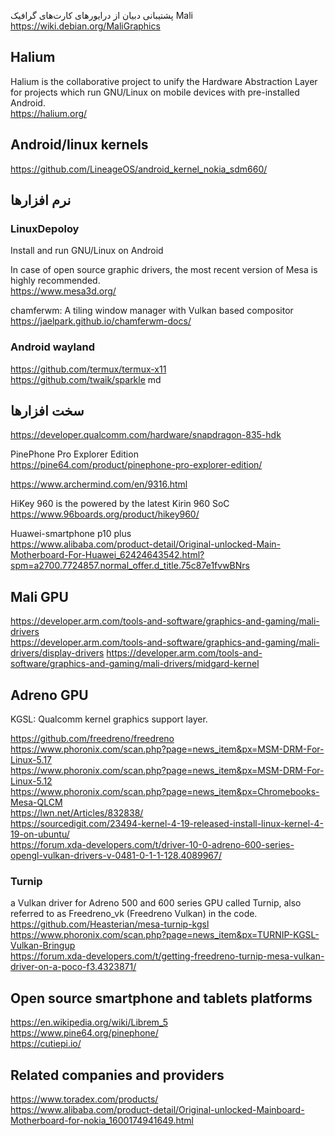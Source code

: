
پشتیبانی دبیان از درایورهای کارت‌های گرافیک Mali  
https://wiki.debian.org/MaliGraphics



## Halium  
Halium is the collaborative project to unify the Hardware Abstraction Layer for projects which run GNU/Linux on mobile devices with pre-installed Android.  
https://halium.org/



## Android/linux  kernels  
https://github.com/LineageOS/android_kernel_nokia_sdm660/  



## نرم افزارها

### LinuxDepoloy
Install and run GNU/Linux on Android



In case of open source graphic drivers, the most recent version of Mesa is highly recommended.  
https://www.mesa3d.org/  

chamferwm: A tiling window manager with Vulkan based compositor  
https://jaelpark.github.io/chamferwm-docs/


### Android wayland  
https://github.com/termux/termux-x11  
https://github.com/twaik/sparkle  md 




## سخت افزارها
https://developer.qualcomm.com/hardware/snapdragon-835-hdk   


PinePhone Pro Explorer Edition  
https://pine64.com/product/pinephone-pro-explorer-edition/  


https://www.archermind.com/en/9316.html  


HiKey 960 is the powered by the latest Kirin 960 SoC  
https://www.96boards.org/product/hikey960/  

Huawei-smartphone p10 plus  
https://www.alibaba.com/product-detail/Original-unlocked-Main-Motherboard-For-Huawei_62424643542.html?spm=a2700.7724857.normal_offer.d_title.75c87e1fvwBNrs


## Mali GPU 
https://developer.arm.com/tools-and-software/graphics-and-gaming/mali-drivers  
https://developer.arm.com/tools-and-software/graphics-and-gaming/mali-drivers/display-drivers
https://developer.arm.com/tools-and-software/graphics-and-gaming/mali-drivers/midgard-kernel


## Adreno GPU  
KGSL: Qualcomm kernel graphics support layer. 

https://github.com/freedreno/freedreno  
https://www.phoronix.com/scan.php?page=news_item&px=MSM-DRM-For-Linux-5.17  
https://www.phoronix.com/scan.php?page=news_item&px=MSM-DRM-For-Linux-5.12  
https://www.phoronix.com/scan.php?page=news_item&px=Chromebooks-Mesa-QLCM  
https://lwn.net/Articles/832838/  
https://sourcedigit.com/23494-kernel-4-19-released-install-linux-kernel-4-19-on-ubuntu/    
https://forum.xda-developers.com/t/driver-10-0-adreno-600-series-opengl-vulkan-drivers-v-0481-0-1-1-128.4089967/  

### Turnip
a Vulkan driver for Adreno 500 and 600 series GPU called Turnip, also referred to as Freedreno_vk (Freedreno Vulkan) in the code.  
https://github.com/Heasterian/mesa-turnip-kgsl  
https://www.phoronix.com/scan.php?page=news_item&px=TURNIP-KGSL-Vulkan-Bringup  
https://forum.xda-developers.com/t/getting-freedreno-turnip-mesa-vulkan-driver-on-a-poco-f3.4323871/  


## Open source smartphone and tablets platforms  
https://en.wikipedia.org/wiki/Librem_5  
https://www.pine64.org/pinephone/  
https://cutiepi.io/  

## Related companies and providers  
https://www.toradex.com/products/  
https://www.alibaba.com/product-detail/Original-unlocked-Mainboard-Motherboard-for-nokia_1600174941649.html
